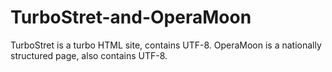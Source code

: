 # TurboStret-and-OperaMoon
TurboStret is a turbo HTML site, contains UTF-8. OperaMoon is a nationally structured page, also contains UTF-8.
